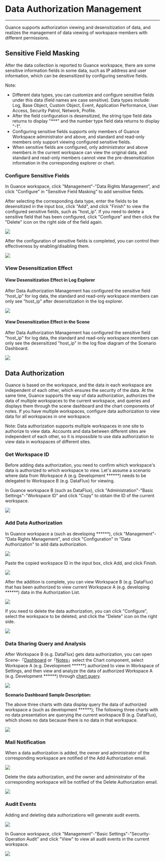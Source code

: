 # Data Authorization Management
---

Guance supports authorization viewing and desensitization of data, and realizes the management of data viewing of workspace members with different permissions.


## Sensitive Field Masking

After the data collection is reported to Guance workspace, there are some sensitive information fields in some data, such as IP address and user information, which can be desensitized by configuring sensitive fields.

Note:

- Different data types, you can customize and configure sensitive fields under this data (field names are case sensitive). Data types include: Log, Base Object, Custom Object, Event, Application Performance, User Access, Security Patrol, Network, Profile.
- After the field configuration is desensitized, the string type field data returns to display "***" and the number type field data returns to display "-1".
- Configuring sensitive fields supports only members of Guance Workspace administrator and above, and standard and read-only members only support viewing configured sensitive fields.
- When sensitive fields are configured, only administrator and above members in the current workspace can view the original data, and standard and read-only members cannot view the pre-desensitization information in the corresponding explorer or chart.

### Configure Sensitive Fields

In Guance workspace, click "Management"-"Data Rights Management", and click "Configure" in "Sensitive Field Masking" to add sensitive fields.

After selecting the corresponding data type, enter the fields to be desensitized in the input box, click "Add", and click "Finish" to view the configured sensitive fields, such as "host_ip". If you need to delete a sensitive field that has been configured, click "Configure" and then click the "Delete" icon on the right side of the field again.

![](img/2.field_1.png)

After the configuration of sensitive fields is completed, you can control their effectiveness by enabling/disabling them.

![](img/2.field_2.gif)

### View Desensitization Effect


#### View Desensitization Effect in Log Explorer

After Data Authorization Management has configured the sensitive field "host_ip" for log data, the standard and read-only workspace members can only see "host_ip" after desensitization in the log explorer.

![](img/3.data_7.png)


#### View Desensitization Effect in the Scene

After Data Authorization Management has configured the sensitive field "host_ip" for log data, the standard and read-only workspace members can only see the desensitized "host_ip" in the log flow diagram of the Scenario Dashboard.

![](img/3.data_8.png)

## Data Authorization

Guance is based on the workspace, and the data in each workspace are independent of each other, which ensures the security of the data. At the same time, Guance supports the way of data authorization, authorizes the data of multiple workspaces to the current workspace, and queries and displays them through the scene dashboard and the chart components of notes. If you have multiple workspaces, configure data authorization to view data for all workspaces in one workspace.

Note: Data authorization supports multiple workspaces in one site to authorize to view data. Accounts and data between different sites are independent of each other, so it is impossible to use data authorization to view data in workspaces of different sites.

### Get Workspace ID

Before adding data authorization, you need to confirm which workspace's data is authorized to which workspace to view. Let's assume a scenario where data from Workspace A (e.g. Development ******) needs to be delegated to Workspace B (e.g. DataFlux) for viewing.

In Guance workspace B (such as DataFlux), click "Administration"-"Basic Settings"-"Workspace ID" and click "Copy" to obtain the ID of the current workspace.

![](img/9.dataauth_11.png)


### Add Data Authorization

In Guance workspace a (such as developing ******), click "Management"-"Data Rights Management", and click "Configuration" in "Data Authorization" to add data authorization.

![](img/3.data_1.png)

Paste the copied workspace ID in the input box, click Add, and click Finish.

![](img/3.data_3.png)

After the addition is complete, you can view Workspace B (e.g. DataFlux) that has been authorized to view current Workspace A (e.g. developing ******) data in the Authorization List.

![](img/3.data_1.png)

If you need to delete the data authorization, you can click "Configure", select the workspace to be deleted, and click the "Delete" icon on the right side.

![](img/3.data_2.png)


### Data Sharing Query and Analysis

After Workspace B (e.g. DataFlux) gets data authorization, you can open Scene-「[Dashboard](../scene/dashboard.md) or「[Notes](../scene/note.md)」select the Chart component, select Workspace A (e.g. Development ******) authorized to view in Workspace of Settings, and then view and analyze the data of authorized Workspace A (e.g. Development ******) through [chart query](../scene/visual-chart/chart-query.md).

![](img/9.dataauth_7.png)

**Scenario Dashboard Sample Description:**

The above three charts with data display query the data of authorized workspace a (such as development ******); The following three charts with no data presentation are querying the current workspace B (e.g. DataFlux), which shows no data because there is no data in that workspace.

![](img/9.dataauth_8.png)


### Mail Notification

When a data authorization is added, the owner and administrator of the corresponding workspace are notified of the Add Authorization email.

![](img/9.dataauth_9.png)

Delete the data authorization, and the owner and administrator of the corresponding workspace will be notified of the Delete Authorization email.

![](img/9.dataauth_10.png)

### Audit Events

Adding and deleting data authorizations will generate audit events.

![](img/9.dataauth_12.png)

In Guance workspace, click "Management"-"Basic Settings"-"Security-Operation Audit" and click "View" to view all audit events in the current workspace.

![](img/9.dataauth_11.png)






